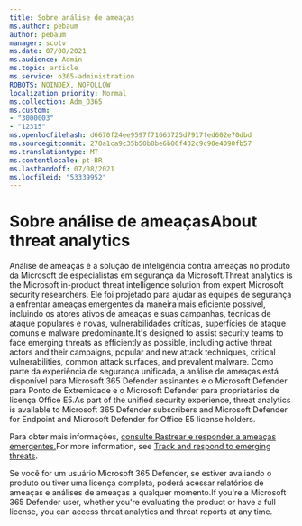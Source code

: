 ```yaml
---
title: Sobre análise de ameaças
ms.author: pebaum
author: pebaum
manager: scotv
ms.date: 07/08/2021
ms.audience: Admin
ms.topic: article
ms.service: o365-administration
ROBOTS: NOINDEX, NOFOLLOW
localization_priority: Normal
ms.collection: Adm_O365
ms.custom:
- "3000003"
- "12315"
ms.openlocfilehash: d6670f24ee9597f71663725d7917fed602e70dbd
ms.sourcegitcommit: 270a1ca9c35b50b8be6b06f432c9c90e4090fb57
ms.translationtype: MT
ms.contentlocale: pt-BR
ms.lasthandoff: 07/08/2021
ms.locfileid: "53339952"
---
```

# <a name="about-threat-analytics"></a><span data-ttu-id="8037b-102">Sobre análise de ameaças</span><span class="sxs-lookup"><span data-stu-id="8037b-102">About threat analytics</span></span>

<span data-ttu-id="8037b-103">Análise de ameaças é a solução de inteligência contra ameaças no produto da Microsoft de especialistas em segurança da Microsoft.</span><span class="sxs-lookup"><span data-stu-id="8037b-103">Threat analytics is the Microsoft in-product threat intelligence solution from expert Microsoft security researchers.</span></span> <span data-ttu-id="8037b-104">Ele foi projetado para ajudar as equipes de segurança a enfrentar ameaças emergentes da maneira mais eficiente possível, incluindo os atores ativos de ameaças e suas campanhas, técnicas de ataque populares e novas, vulnerabilidades críticas, superfícies de ataque comuns e malware predominante.</span><span class="sxs-lookup"><span data-stu-id="8037b-104">It's designed to assist security teams to face emerging threats as efficiently as possible, including active threat actors and their campaigns, popular and new attack techniques, critical vulnerabilities, common attack surfaces, and prevalent malware.</span></span> <span data-ttu-id="8037b-105">Como parte da experiência de segurança unificada, a análise de ameaças está disponível para Microsoft 365 Defender assinantes e o Microsoft Defender para Ponto de Extremidade e o Microsoft Defender para proprietários de licença Office E5.</span><span class="sxs-lookup"><span data-stu-id="8037b-105">As part of the unified security experience, threat analytics is available to Microsoft 365 Defender subscribers and Microsoft Defender for Endpoint and Microsoft Defender for Office E5 license holders.</span></span> 

<span data-ttu-id="8037b-106">Para obter mais informações, [consulte Rastrear e responder a ameaças emergentes.](/microsoft-365/security/defender/threat-analytics)</span><span class="sxs-lookup"><span data-stu-id="8037b-106">For more information, see [Track and respond to emerging threats](/microsoft-365/security/defender/threat-analytics).</span></span>

<span data-ttu-id="8037b-107">Se você for um usuário Microsoft 365 Defender, se estiver avaliando o produto ou tiver uma licença completa, poderá acessar relatórios de ameaças e análises de ameaças a qualquer momento.</span><span class="sxs-lookup"><span data-stu-id="8037b-107">If you're a Microsoft 365 Defender user, whether you're evaluating the product or have a full license, you can access threat analytics and threat reports at any time.</span></span> 